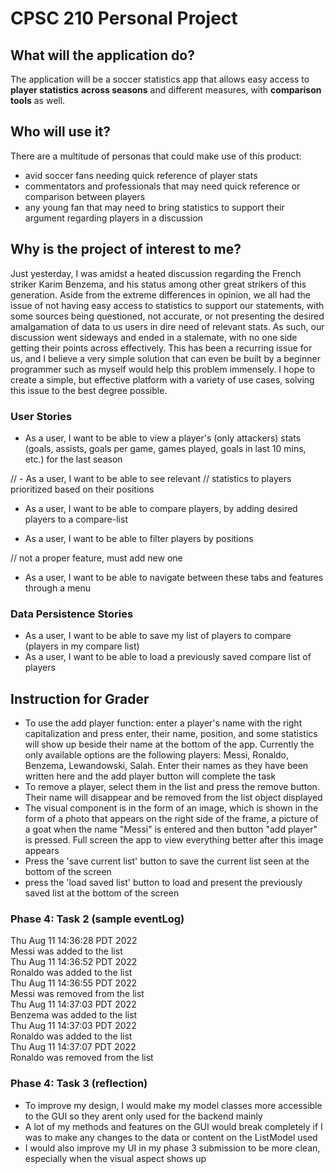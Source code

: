 # CPSC 210 Personal Project


## What will the application do?

The application will be a soccer statistics app that allows 
easy access to **player statistics** **across seasons** and different 
measures, with **comparison tools** as well.


## Who will use it?

There are a multitude of personas that could make use of 
this product: 

- avid soccer fans needing quick reference of player stats
- commentators and professionals that may need quick reference
or comparison between players
- any young fan that may need to bring statistics to support
their argument regarding players in a discussion

  


## Why is the project of interest to me?

Just yesterday, I was amidst a heated discussion regarding 
the French striker Karim Benzema, and his status among
other great strikers of this generation. Aside from the 
extreme differences in opinion, we all had the issue of
not having easy access to statistics to support our statements,
with some sources being questioned, not accurate, or not
presenting the desired amalgamation of data to us users in 
dire need of relevant stats. As such, our discussion went 
sideways and ended in a stalemate, with no one side getting 
their points across effectively. This has been a recurring 
issue for us, and I believe a very simple solution that can 
even be built by a beginner programmer such as myself would 
help this problem immensely. I hope to create a simple, but 
effective platform with a variety of use cases, solving this
issue to the best degree possible. 



### User Stories

- As a user, I want to be able to view a player's (only attackers) stats (goals,
assists, goals per game, games played, goals in last 10 mins, etc.)
for the last season

// - As a user, I want to be able to see relevant 
// statistics to players prioritized based on their positions

- As a user, I want to be able to compare players, by adding
desired players to a compare-list

- As a user, I want to be able to filter players by positions

// not a proper feature, must add new one
- As a user, I want to be able to navigate between these tabs
  and features through a menu

### Data Persistence Stories

- As a user, I want to be able to save my list of players to 
compare (players in my compare list)
- As a user, I want to be able to load a previously saved
compare list of players


## Instruction for Grader

- To use the add player function: enter a player's name with the right capitalization and 
press enter, their name, position, and some statistics will show up beside their name at 
the bottom of the app. Currently the only available options are the following players: Messi,
Ronaldo, Benzema, Lewandowski, Salah. Enter their names as they have been written here and 
the add player button will complete the task
- To remove a player, select them in the list and press the remove button. Their name will 
disappear and be removed from the list object displayed
- The visual component is in the form of an image, which is shown in
the form of a photo that appears on the right side of the 
frame, a picture of a goat when the name "Messi" is 
entered and then button "add player" is pressed. Full screen the app
to view everything better after this image appears
- Press the 'save current list' button to save the current list seen at the bottom of the screen
- press the 'load saved list' button to load and present the previously saved list at the 
bottom of the screen


### Phase 4: Task 2 (sample eventLog)

Thu Aug 11 14:36:28 PDT 2022 \
Messi was added to the list \
Thu Aug 11 14:36:52 PDT 2022 \
Ronaldo was added to the list \
Thu Aug 11 14:36:55 PDT 2022 \
Messi was removed from the list \
Thu Aug 11 14:37:03 PDT 2022 \
Benzema was added to the list  \
Thu Aug 11 14:37:03 PDT 2022 \
Ronaldo was added to the list \
Thu Aug 11 14:37:07 PDT 2022 \
Ronaldo was removed from the list 


### Phase 4: Task 3 (reflection)

- To improve my design, I would make my model classes 
more accessible to the GUI so they arent only used for the backend mainly
- A lot of my methods and features on the GUI would break completely
if I was to make any changes to the data or content on the ListModel used
- I would also improve my UI in my phase 3 submission to be more clean,
especially when the visual aspect shows up